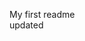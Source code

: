 My first readme                                                                                                                            
updated
